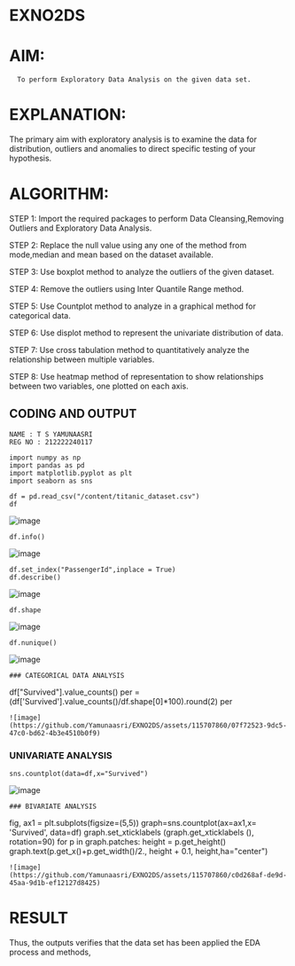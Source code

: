 # EXNO2DS
# AIM:
      To perform Exploratory Data Analysis on the given data set.
      
# EXPLANATION:
  The primary aim with exploratory analysis is to examine the data for distribution, outliers and anomalies to direct specific testing of your hypothesis.
  
# ALGORITHM:
STEP 1: Import the required packages to perform Data Cleansing,Removing Outliers and Exploratory Data Analysis.

STEP 2: Replace the null value using any one of the method from mode,median and mean based on the dataset available.

STEP 3: Use boxplot method to analyze the outliers of the given dataset.

STEP 4: Remove the outliers using Inter Quantile Range method.

STEP 5: Use Countplot method to analyze in a graphical method for categorical data.

STEP 6: Use displot method to represent the univariate distribution of data.

STEP 7: Use cross tabulation method to quantitatively analyze the relationship between multiple variables.

STEP 8: Use heatmap method of representation to show relationships between two variables, one plotted on each axis.

## CODING AND OUTPUT
```
NAME : T S YAMUNAASRI
REG NO : 212222240117
```
```
import numpy as np
import pandas as pd
import matplotlib.pyplot as plt
import seaborn as sns

df = pd.read_csv("/content/titanic_dataset.csv")
df
```
![image](https://github.com/Yamunaasri/EXNO2DS/assets/115707860/1cb6a3c2-864c-496e-a5b4-2797c637e447)
```
df.info()
```
![image](https://github.com/Yamunaasri/EXNO2DS/assets/115707860/3fee0f6c-ce62-4b50-9b95-78be830f91a2)
```
df.set_index("PassengerId",inplace = True)
df.describe()
```
![image](https://github.com/Yamunaasri/EXNO2DS/assets/115707860/747efdfe-426d-4e6c-a72f-90c2d393630b)
```
df.shape
```
![image](https://github.com/Yamunaasri/EXNO2DS/assets/115707860/3c7dac15-4774-47f0-a564-a3a00f524698)
```
df.nunique()
```
![image](https://github.com/Yamunaasri/EXNO2DS/assets/115707860/4e598c9c-8748-4aab-b285-a1a8672fea60)
```
### CATEGORICAL DATA ANALYSIS
```
df["Survived"].value_counts()
per = (df['Survived'].value_counts()/df.shape[0]*100).round(2)
per
```
![image](https://github.com/Yamunaasri/EXNO2DS/assets/115707860/07f72523-9dc5-47c0-bd62-4b3e4510b0f9)
```
### UNIVARIATE ANALYSIS
```
sns.countplot(data=df,x="Survived")
```
![image](https://github.com/Yamunaasri/EXNO2DS/assets/115707860/904c261c-85fb-4c8e-a97e-cf9deeefe090)
```
### BIVARIATE ANALYSIS
```
fig, ax1 = plt.subplots(figsize=(5,5))
graph=sns.countplot(ax=ax1,x= 'Survived', data=df)
graph.set_xticklabels (graph.get_xticklabels (), rotation=90)
for p in graph.patches:
  height = p.get_height()
  graph.text(p.get_x()+p.get_width()/2., height + 0.1, height,ha="center")
```
![image](https://github.com/Yamunaasri/EXNO2DS/assets/115707860/c0d268af-de9d-45aa-9d1b-ef12127d8425)
```

# RESULT
Thus, the outputs verifies that the data set has been applied the EDA process and methods,
